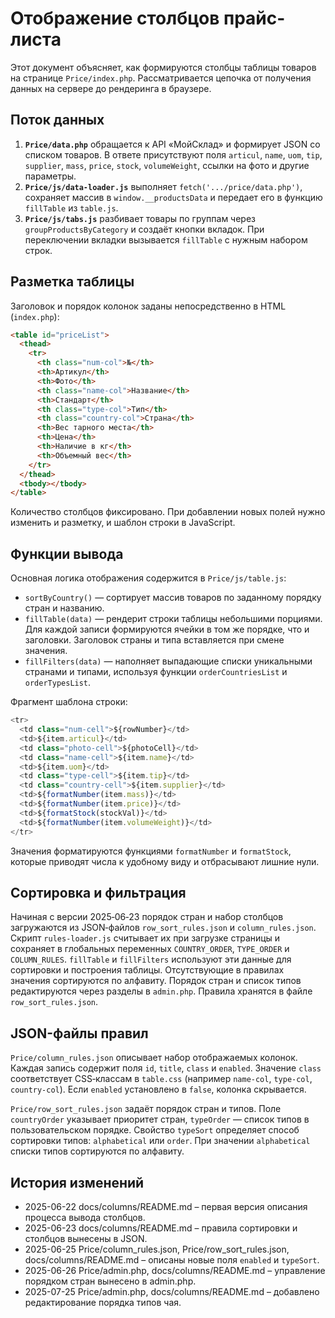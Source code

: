 # Отображение столбцов прайс-листа

Этот документ объясняет, как формируются столбцы таблицы товаров на странице `Price/index.php`. Рассматривается цепочка от получения данных на сервере до рендеринга в браузере.

## Поток данных

1. **`Price/data.php`** обращается к API «МойСклад» и формирует JSON со списком товаров. В ответе присутствуют поля `articul`, `name`, `uom`, `tip`, `supplier`, `mass`, `price`, `stock`, `volumeWeight`, ссылки на фото и другие параметры.
2. **`Price/js/data-loader.js`** выполняет `fetch('.../price/data.php')`, сохраняет массив в `window.__productsData` и передает его в функцию `fillTable` из `table.js`.
3. **`Price/js/tabs.js`** разбивает товары по группам через `groupProductsByCategory` и создаёт кнопки вкладок. При переключении вкладки вызывается `fillTable` с нужным набором строк.

## Разметка таблицы

Заголовок и порядок колонок заданы непосредственно в HTML (`index.php`):

```html
<table id="priceList">
  <thead>
    <tr>
      <th class="num-col">№</th>
      <th>Артикул</th>
      <th>Фото</th>
      <th class="name-col">Название</th>
      <th>Стандарт</th>
      <th class="type-col">Тип</th>
      <th class="country-col">Страна</th>
      <th>Вес тарного места</th>
      <th>Цена</th>
      <th>Наличие в кг</th>
      <th>Объемный вес</th>
    </tr>
  </thead>
  <tbody></tbody>
</table>
```

Количество столбцов фиксировано. При добавлении новых полей нужно изменить и разметку, и шаблон строки в JavaScript.

## Функции вывода

Основная логика отображения содержится в `Price/js/table.js`:

- `sortByCountry()` — сортирует массив товаров по заданному порядку стран и названию.
- `fillTable(data)` — рендерит строки таблицы небольшими порциями. Для каждой записи формируются ячейки в том же порядке, что и заголовки. Заголовок страны и типа вставляется при смене значения.
- `fillFilters(data)` — наполняет выпадающие списки уникальными странами и типами, используя функции `orderCountriesList` и `orderTypesList`.

Фрагмент шаблона строки:

```javascript
<tr>
  <td class="num-cell">${rowNumber}</td>
  <td>${item.articul}</td>
  <td class="photo-cell">${photoCell}</td>
  <td class="name-cell">${item.name}</td>
  <td>${item.uom}</td>
  <td class="type-cell">${item.tip}</td>
  <td class="country-cell">${item.supplier}</td>
  <td>${formatNumber(item.mass)}</td>
  <td>${formatNumber(item.price)}</td>
  <td>${formatStock(stockVal)}</td>
  <td>${formatNumber(item.volumeWeight)}</td>
</tr>
```

Значения форматируются функциями `formatNumber` и `formatStock`, которые приводят числа к удобному виду и отбрасывают лишние нули.

## Сортировка и фильтрация

Начиная с версии 2025‑06‑23 порядок стран и набор столбцов загружаются из
JSON‑файлов `row_sort_rules.json` и `column_rules.json`. Скрипт `rules-loader.js`
считывает их при загрузке страницы и сохраняет в глобальных переменных
`COUNTRY_ORDER`, `TYPE_ORDER` и `COLUMN_RULES`. `fillTable` и `fillFilters`
используют эти данные для сортировки и построения таблицы. Отсутствующие в
правилах значения сортируются по алфавиту.
Порядок стран и список типов редактируются через разделы в `admin.php`.
Правила хранятся в файле `row_sort_rules.json`.

## JSON-файлы правил

`Price/column_rules.json` описывает набор отображаемых колонок. Каждая запись
содержит поля `id`, `title`, `class` и `enabled`. Значение `class` соответствует
CSS‑классам в `table.css` (например `name-col`, `type-col`, `country-col`). Если
`enabled` установлено в `false`, колонка скрывается.

`Price/row_sort_rules.json` задаёт порядок стран и типов. Поле `countryOrder`
указывает приоритет стран, `typeOrder` — список типов в пользовательском
порядке. Свойство `typeSort` определяет способ сортировки типов: `alphabetical`
или `order`. При значении `alphabetical` списки типов сортируются по алфавиту.

## История изменений

- 2025-06-22 docs/columns/README.md – первая версия описания процесса вывода столбцов.
- 2025-06-23 docs/columns/README.md – правила сортировки и столбцов вынесены в JSON.
- 2025-06-25 Price/column_rules.json, Price/row_sort_rules.json, docs/columns/README.md – описаны новые поля `enabled` и `typeSort`.
- 2025-06-26 Price/admin.php, docs/columns/README.md – управление порядком стран вынесено в admin.php.
- 2025-07-25 Price/admin.php, docs/columns/README.md – добавлено редактирование порядка типов чая.
